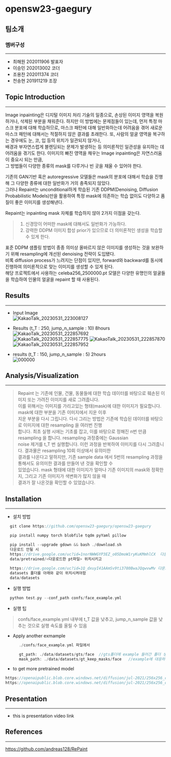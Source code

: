 # opensw23-gaegury  
## 팀소개  
### 멤버구성  
---
- 최해원 202011906 발표자  
- 이승민 202013002 코더  
- 조용찬 202011374 코더  
- 천송현 201911219 조장  


## Topic Introduction  
---
  Image inpainting은 디지털 이미지 처리 기술의 일종으로, 손상된 이미지 영역을 복원하거나, 삭제된 부분을 채워준다. 하지만 이 방법에는 문제점들이 있는데, 먼저 특정 마스크 분포에 대해 학습하므로, 
  마스크 패턴에 대해 일반화하는데 어려움을 겪어 새로운 마스크 패턴에 대해서는 적절하지 않은 결과를 초래한다. 또, 사람의 얼굴 영역을 복구하는 경우에도 눈, 코, 입 등의 위치가 일관되지 않거나,  
  배경과 부자연스럽게 블렌딩되는 문제가 발생하는 등 의미론적인 일관성을 유지하는 데 어려움을 겪기도 한다. 이미지의 빠진 영역을 채우는 Image inpainting은 자연스러움이 중요시 되는 만큼,  
  그 방법들이 다양한 종류의 mask를 다루거나 빈 곳을 채울 수 있어야 한다.   

  기존의 GAN기반 혹은 autoregressive 모델들은 mask의 분포에 대해서 학습을 진행해 그 다양한 종류에 대한 일반화가 거의 충족되지 않았다.   
그러나 Repaint는 unconditional하게 학습된 기존 DDPM(Denoising, Diffusion Probabilistic Models)만을 활용하여 특정 mask에 의존하는 학습 없이도 다양하고 품질이 좋은 이미지를 생성해낸다.  

Repaint는 inpainting mask 자체를 학습하지 않아 2가지 이점을 갖는다.  

> 1. 신경망이 어떠한 mask에 대해서도 일반화가 가능하다.
> 2. 강력한 DDPM 이미지 합성 prior가 있으므로 더 의미론적인 생성을 학습할 수 있게 한다.

  표준 DDPM 샘플링 방법이 종종 의미상 올바르지 않은 이미지를 생성하는 것을 보완하기 위해 resampling에 개선된 denoising 전략이 도입됐다.  
  비록 diffusion process가 느려지는 단점이 있지만, forward와 backward를 동시에 진행하여 의미론적으로 맞는 이미지를 생성할 수 있게 된다.  
  해당 프로젝트에서 사용하는 celeba256_2500000.pt 모델은 다양한 유명인의 얼굴들을 학습하여 인물의 얼굴을 repaint 할 때 사용된다.  
  
## Results  
---  
- Input Image  
  ![KakaoTalk_20230531_223008127](https://github.com/opensw23-gaegury/opensw23-gaegury/assets/90510391/1bde6a5e-0f68-419c-81ea-f2ddc7e00517)  
  
- Results (t_T : 250, jump_n_sample : 10) 8hours  
  ![KakaoTalk_20230531_222857692](https://github.com/opensw23-gaegury/opensw23-gaegury/assets/90510391/1d604b78-361b-48b9-ac1d-89907a761dbc)  
  ![KakaoTalk_20230531_222857775](https://github.com/opensw23-gaegury/opensw23-gaegury/assets/90510391/5485a51f-9ccb-4cf2-a5fa-6110ec39beed)
  ![KakaoTalk_20230531_222857870](https://github.com/opensw23-gaegury/opensw23-gaegury/assets/90510391/7c0af7f8-737e-405a-8efe-26eb5e0ef826)
  ![KakaoTalk_20230531_222857952](https://github.com/opensw23-gaegury/opensw23-gaegury/assets/90510391/c9c6262e-6123-446d-b5b3-6932e955ae42)
  
- results (t_T : 150, jump_n_sample : 5) 2hours  
  ![000000](https://github.com/opensw23-gaegury/opensw23-gaegury/assets/127182180/f65b4b1a-99fb-48d1-9e15-fcf12eff75bd)



## Analysis/Visualization    
---  
> Repaint 는 기존에 인물, 건물, 동물들에 대한 학습 데이터를 바탕으로 훼손된 이미지 또는 가려진 이미지를 새로 그려줍니다.    
> 이를 위해서는 이미지를 가리고있는 형태(mask)에 대한 이미지가 필요합니다. mask에 대한 부분을 기존 이미지에서 지운 이후  
> 지운 부분을 다시 그립니다. 다시 그리는 방법은 기존에 학습된 데이터를 바탕으로 이미지에 대한 resampling 을 여러번 진행  
> 합니다. 최초 실행 시에는 기초를 잡고, 이를 바탕으로 정해진 n번 만큼 resampling 을 합니다. resampling 과정중에는 Gaussian  
> noise 제거를 t_T 번 실행합니다. 이런 과정을 반복하여 이미지를 다시 그려줍니다. 결과물은 resampling 10회 이상에서 유의미한   
> 결과를 나온다고 말하지만, 기존 sample data 에서 5번의 resampling 과정을 통해서도 유의미한 결과를 만들어 낸 것을 확인할 수  
> 있었습니다. mask 형태에 대한 이미지가 얼마나 기존 이미지의 mask와 정확한지, 그리고 기존 이미지가 색변화가 많지 않을 때  
> 결과가 잘 나온것을 확인할 수 있었습니다.  

## Installation  
---
- 설치 방법
```c
  git clone https://github.com/opensw23-gaegury/opensw23-gaegury
```
```c
  pip install numpy torch blobfile tqdm pyYaml pillow     
```
```c
  pip install --upgrade gdown && bash ./download.sh  
  다운로드 안될 시
  https://drive.google.com/uc?id=1norNWWGYP3EZ_o05DmoW1ryKuKMmhlCX  다운로드 후  
  data/pretrained/<다운로드한 pt파일> 위치시키고
  
  https://drive.google.com/uc?id=1Q_dxuyI41AAmSv9ti3780BwaJQqwvwMv 다운로드 후 zip 파일 압축해체한것을  
  datasets 폴더를 아래와 같이 위치시켜야함  
  data/datasets
```

- 실행 방법   
```c
  python test.py --conf_path confs/face_example.yml  
```

- 실행 팁
> confs/face_example.yml 내부에 t_T 값을 낮추고, jump_n_sample 값을 낮추는 것으로 실행 속도를 올릴 수 있음  
> 
- Apply another exmample

```c
      ./confs/face_example.yml 파일에서 

      gt_path: ./data/datasets/gts/face  //gts폴더에 example 들어간 폴더 생성 후 face폴더 대신 해당 폴더명 작성 
      mask_path: ./data/datasets/gt_keep_masks/face   //example에 대응하는 폴더를 gt_keep_masks에서 찾아서 face폴더 대신 작성
```

- to get more pretrained model  
```c
https://openaipublic.blob.core.windows.net/diffusion/jul-2021/256x256_classifier.pt # Trained by OpenAI  
https://openaipublic.blob.core.windows.net/diffusion/jul-2021/256x256_diffusion.pt # Trained by OpenAI  
```

## Presentation  
---  
- this is presentation video link  


## References  
---
https://github.com/andreas128/RePaint  
